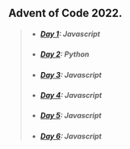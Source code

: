 ## Advent of Code 2022.

> - ##### [Day 1](https://github.com/nekcoj/AoC/tree/master/2022/day1): Javascript
> - ##### [Day 2](https://github.com/nekcoj/AoC/tree/master/2022/day2): Python
> - ##### [Day 3](https://github.com/nekcoj/AoC/tree/master/2022/day3): Javascript
> - ##### [Day 4](https://github.com/nekcoj/AoC/tree/master/2022/day4): Javascript
> - ##### [Day 5](https://github.com/nekcoj/AoC/tree/master/2022/day5): Javascript
> - ##### [Day 6](https://github.com/nekcoj/AoC/tree/master/2022/day6): Javascript
